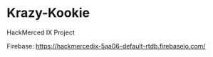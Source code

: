 # Krazy-Kookie

HackMerced IX Project 

Firebase: https://hackmercedix-5aa06-default-rtdb.firebaseio.com/ 